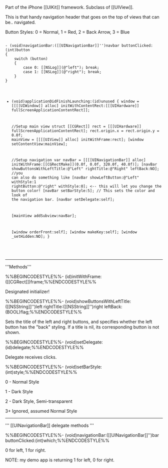 

Part of the iPhone [[UIKit]] framework. Subclass of [[UIView]].

This is that handy navigation header that goes on the top of views that can be.. navigated.

Button Styles: 0 = Normal, 1 = Red, 2 = Back Arrow, 3 = Blue

<code>
- (void)navigationBar:([[UINavigationBar]]'')navbar buttonClicked:(int)button 
{
	switch (button) 
	{
		case 0: [[NSLog]](@"left"); break;
		case 1:	[[NSLog]](@"right"); break;
	}
}

- (void)applicationDidFinishLaunching:(id)unused
{
	window = [[[[UIWindow]] alloc] initWithContentRect:[[[UIHardware]] fullScreenApplicationContentRect]];

	//Setup main view
	struct [[CGRect]] rect = [[[UIHardware]] fullScreenApplicationContentRect];
	rect.origin.x = rect.origin.y = 0.0f;
	mainView = [[[[UIView]] alloc] initWithFrame:rect];
	[window setContentView:mainView];

	//Setup navigation var
	navBar = [[[[UINavigationBar]] alloc] initWithFrame:[[CGRectMake]](0.0f, 0.0f, 320.0f, 40.0f)];
	[navBar showButtonsWithLeftTitle:@"Left" rightTitle:@"Right" leftBack:NO];
	//you can also do something like [navBar showLeftButton:@"Left" withStyle:1 rightButton:@"right" withStyle:0]; <-- this will let you change the button color!
	[navBar setBarStyle:5]; // This sets the color and look of the navigation bar.
	[navBar setDelegate:self];

	[mainView addSubview:navBar];

	[window orderFront:self];
	[window makeKey:self];
	[window _setHidden:NO];
}
</code>

----

'''Methods'''

%%BEGINCODESTYLE%%- (id)initWithFrame:([[CGRect]])frame;%%ENDCODESTYLE%%

Designated initializer!

%%BEGINCODESTYLE%%- (void)showButtonsWithLeftTitle:([[NSString]]'')left rightTitle:([[NSString]]'')right leftBack:(BOOL)flag;%%ENDCODESTYLE%%

Sets the title of the left and right buttons, and specifies whether the left button has the "back" styling. If a title is nil, its corresponding button is not shown.

%%BEGINCODESTYLE%%- (void)setDelegate:(id)delegate;%%ENDCODESTYLE%%

Delegate receives clicks.

%%BEGINCODESTYLE%%- (void)setBarStyle:(int)style;%%ENDCODESTYLE%%

0 - Normal Style 

1 - Dark Style 

2 - Dark Style, Semi-transparent

3+ Ignored, assumed Normal Style


----

'''
[[UINavigationBar]] delegate methods
'''

%%BEGINCODESTYLE%%- (void)navigationBar:([[UINavigationBar]]'')bar buttonClicked:(int)which;%%ENDCODESTYLE%%

0 for left, 1 for right.

NOTE: my demo app is returning 1 for left, 0 for right.
